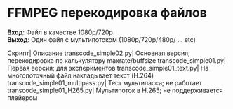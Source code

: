 # FFMPEG перекодировка файлов

**Вход**: Файл в качестве 1080p/720p <br>
**Выход**: Один файл с мультипотоком (1080p/720p/480p/ ... etc)

Скрипт| Описание
transcode_simple02.py| Основная версия; перекодировка по калькулятору maxrate/buffsize
transcode_simple01.py| Первая версия; для экспериментов
transcode_simple01_text.py| На многопоточный файл накладывает текст (H.264)
transcode_simple01_multipass.py| Тест мультипасса; не работает
transcode_simple01_H265.py| Мультипоток в H.265; не поддерживается плейером
